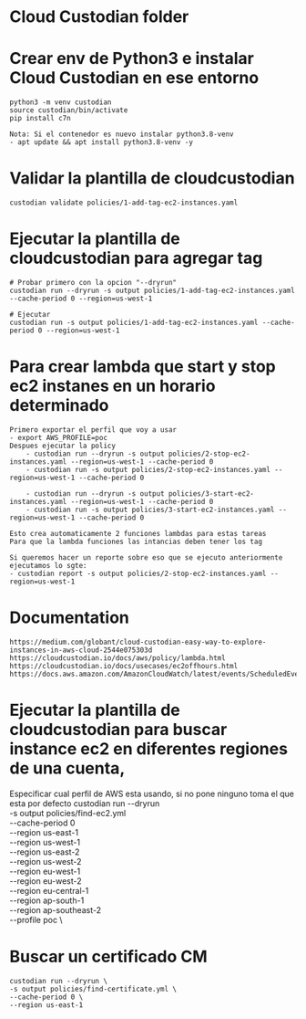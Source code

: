 # Cloud Custodian folder

# Crear env de Python3 e instalar Cloud Custodian en ese entorno
    python3 -m venv custodian
    source custodian/bin/activate
    pip install c7n
    
    Nota: Si el contenedor es nuevo instalar python3.8-venv
    - apt update && apt install python3.8-venv -y

# Validar la plantilla de cloudcustodian
    custodian validate policies/1-add-tag-ec2-instances.yaml

# Ejecutar la plantilla de cloudcustodian para agregar tag
    # Probar primero con la opcion "--dryrun"
    custodian run --dryrun -s output policies/1-add-tag-ec2-instances.yaml --cache-period 0 --region=us-west-1
    
    # Ejecutar
    custodian run -s output policies/1-add-tag-ec2-instances.yaml --cache-period 0 --region=us-west-1

# Para crear lambda que start y stop ec2 instanes en un horario determinado
    Primero exportar el perfil que voy a usar
    - export AWS_PROFILE=poc
    Despues ejecutar la policy
        - custodian run --dryrun -s output policies/2-stop-ec2-instances.yaml --region=us-west-1 --cache-period 0
        - custodian run -s output policies/2-stop-ec2-instances.yaml --region=us-west-1 --cache-period 0
        
        - custodian run --dryrun -s output policies/3-start-ec2-instances.yaml --region=us-west-1 --cache-period 0
        - custodian run -s output policies/3-start-ec2-instances.yaml --region=us-west-1 --cache-period 0

    Esto crea automaticamente 2 funciones lambdas para estas tareas
    Para que la lambda funciones las intancias deben tener los tag

    Si queremos hacer un reporte sobre eso que se ejecuto anteriormente ejecutamos lo sgte: 
    - custodian report -s output policies/2-stop-ec2-instances.yaml --region=us-west-1

# Documentation
    https://medium.com/globant/cloud-custodian-easy-way-to-explore-instances-in-aws-cloud-2544e075303d
    https://cloudcustodian.io/docs/aws/policy/lambda.html
    https://cloudcustodian.io/docs/usecases/ec2offhours.html
    https://docs.aws.amazon.com/AmazonCloudWatch/latest/events/ScheduledEvents.html


# Ejecutar la plantilla de cloudcustodian para buscar instance ec2 en diferentes regiones de una cuenta,
   Especificar cual perfil de AWS esta usando, si no pone ninguno toma el que esta por defecto
   custodian run --dryrun \
    -s output policies/find-ec2.yml \
    --cache-period 0 \
    --region us-east-1 \
    --region us-west-1 \
    --region us-east-2 \
    --region us-west-2 \
    --region eu-west-1 \
    --region eu-west-2 \
    --region eu-central-1 \
    --region ap-south-1 \
    --region ap-southeast-2 \
    --profile poc \ 

# Buscar un certificado CM 
    custodian run --dryrun \
    -s output policies/find-certificate.yml \
    --cache-period 0 \
    --region us-east-1

